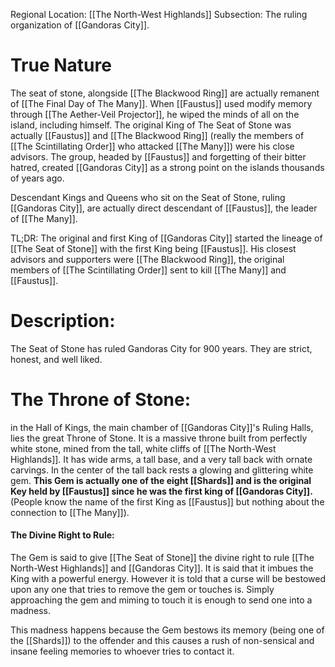 Regional Location: [[The North-West Highlands]]
Subsection: The ruling organization of [[Gandoras City]].
# True Nature
The seat of stone, alongside [[The Blackwood Ring]] are actually remanent of [[The Final Day of The Many]]. When [[Faustus]] used modify memory through [[The Aether-Veil Projector]], he wiped the minds of all on the island, including himself. The original King of The Seat of Stone was actually [[Faustus]] and [[The Blackwood Ring]] (really the members of [[The Scintillating Order]] who attacked [[The Many]]) were his close advisors. The group, headed by [[Faustus]] and forgetting of their bitter hatred, created [[Gandoras City]] as a strong point on the islands thousands of years ago. 

Descendant Kings and Queens who sit on the Seat of Stone, ruling [[Gandoras City]], are actually direct descendant of [[Faustus]], the leader of [[The Many]]. 

TL;DR: The original and first King of [[Gandoras City]] started the lineage of [[The Seat of Stone]] with the first King being [[Faustus]]. His closest advisors and supporters were [[The Blackwood Ring]], the original members of [[The Scintillating Order]] sent to kill [[The Many]] and [[Faustus]]. 
# Description:
The Seat of Stone has ruled Gandoras City for 900 years. They are strict, honest, and well liked. 
# The Throne of Stone:
in the Hall of Kings, the main chamber of [[Gandoras City]]'s Ruling Halls, lies the great Throne of Stone. It is a massive throne built from perfectly white stone, mined from the tall, white cliffs of [[The North-West Highlands]]. It has wide arms, a tall base, and a very tall back with ornate carvings. In the center of the tall back rests a glowing and glittering white gem. **This Gem is actually one of the eight [[Shards]] and is the original Key held by [[Faustus]] since he was the first king of [[Gandoras City]].** (People know the name of the first King as [[Faustus]] but nothing about the connection to [[The Many]]). 
#### The Divine Right to Rule:
The Gem is said to give [[The Seat of Stone]] the divine right to rule [[The North-West Highlands]] and [[Gandoras City]]. It is said that it imbues the King with a powerful energy. However it is told that a curse will be bestowed upon any one that tries to remove the gem or touches is. Simply approaching the gem and miming to touch it is enough to send one into a madness.

This madness happens because the Gem bestows its memory (being one of the [[Shards]]) to the offender and this causes a rush of non-sensical and insane feeling memories to whoever tries to contact it. 